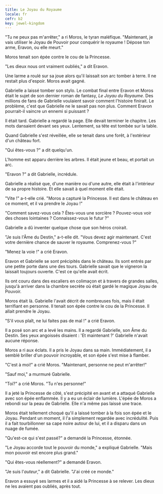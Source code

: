 ```yaml
---
title: Le Joyau du Royaume
locale: fr
cefr: b2
key: jewel-kingdom
---
```


"Tu ne peux pas m'arrêter," a ri Moros, le tyran maléfique. "Maintenant, je vais utiliser le Joyau de Pouvoir pour conquérir le royaume ! Dépose ton arme, Eravon, ou elle meurt."

Moros tenait son épée contre le cou de la Princesse.

"Les dieux nous ont vraiment oubliés," a dit Eravon.

Une larme a roulé sur sa joue alors qu'il laissait son arc tomber à terre. Il ne restait plus d'espoir. Moros avait gagné.

Gabrielle a laissé tomber son stylo. Le combat final entre Eravon et Moros était le sujet de son dernier roman de fantasy, *Le Joyau du Royaume*. Des millions de fans de Gabrielle voulaient savoir comment l'histoire finirait. Le problème, c'est que Gabrielle ne le savait pas non plus. Comment Eravon pourrait-il vaincre un ennemi si puissant ?

Il était tard. Gabrielle a regardé la page. Elle devait terminer le chapitre. Les mots dansaient devant ses yeux. Lentement, sa tête est tombée sur la table.

Quand Gabrielle s'est réveillée, elle se tenait dans une forêt, à l'extérieur d'un château fort.

"Qui êtes-vous ?" a dit quelqu'un.

L'homme est apparu derrière les arbres. Il était jeune et beau, et portait un arc.

"Eravon ?" a dit Gabrielle, incrédule.

Gabrielle a réalisé que, d'une manière ou d'une autre, elle était à l'intérieur de sa propre histoire. Et elle savait à quel moment elle était.

"Vite !" a-t-elle crié. "Moros a capturé la Princesse. Il est dans le château en ce moment, et il va prendre le Joyau !"

"Comment savez-vous cela ? Êtes-vous une sorcière ? Pouvez-vous voir des choses lointaines ? Connaissez-vous le futur ?"

Gabrielle a dû inventer quelque chose que son héros croirait.

"Je suis l'Âme du Destin," a-t-elle dit. "Vous devez agir maintenant. C'est votre dernière chance de sauver le royaume. Comprenez-vous ?"

"Menez la voie !" a crié Eravon.

Eravon et Gabrielle se sont précipités dans le château. Ils sont entrés par une petite porte dans une des tours. Gabrielle savait que le vigneron la laissait toujours ouverte. C'est ce qu'elle avait écrit.

Ils ont couru dans des escaliers en colimaçon et à travers de grandes salles, jusqu'à arriver dans la chambre secrète où était gardé le magique Joyau de Pouvoir.

Moros était là. Gabrielle l'avait décrit de nombreuses fois, mais il était terrifiant en personne. Il tenait son épée contre le cou de la Princesse. Il allait prendre le Joyau.

"S'il vous plaît, ne lui faites pas de mal !" a crié Eravon.

Il a posé son arc et a levé les mains. Il a regardé Gabrielle, son Âme du Destin. Ses yeux angoissés disaient : 'Et maintenant ?' Gabrielle n'avait aucune réponse.

Moros a ri aux éclats. Il a pris le Joyau dans sa main. Immédiatement, il a semblé briller d'un pouvoir incroyable, et son épée s'est mise à flamber.

"C'est à moi!" a crié Moros. "Maintenant, personne ne peut m'arrêter!"

"Sauf moi," a murmuré Gabrielle.

"Toi?" a crié Moros. "Tu n'es personne!"

Il a jeté la Princesse de côté, s'est précipité en avant et a attaqué Gabrielle avec son épée enflammée. Il y a eu un éclair de lumière. L'épée de Moros a rebondi sur la peau de Gabrielle. Elle n'a même pas laissé une trace.

Moros était tellement choqué qu'il a laissé tomber à la fois son épée et le Joyau. Pendant un moment, il l'a simplement regardée avec incrédulité. Puis il a fait tourbillonner sa cape noire autour de lui, et il a disparu dans un nuage de fumée.

"Qu'est-ce qui s'est passé?" a demandé la Princesse, étonnée.

"Le Joyau accorde tout le pouvoir du monde," a expliqué Gabrielle. "Mais mon pouvoir est encore plus grand."

"Qui êtes-vous réellement?" a demandé Eravon.

"Je suis l'*auteur*," a dit Gabrielle. "J'ai créé ce monde."

Eravon a essuyé ses larmes et il a aidé la Princesse à se relever. Les dieux ne les avaient pas oubliés, après tout.